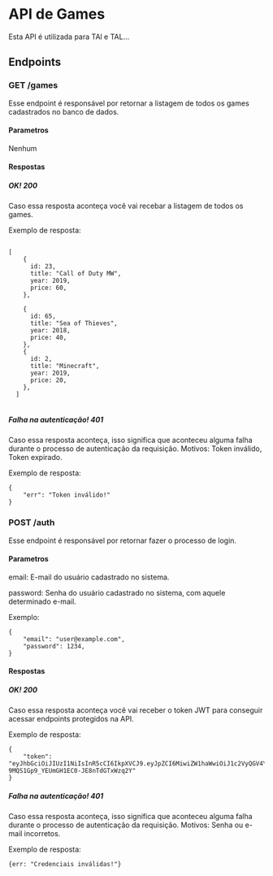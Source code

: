 # API de Games
Esta API é utilizada para TAl e TAL...
## Endpoints
### GET /games
Esse endpoint é responsável por retornar a listagem de todos os games cadastrados no banco de dados.
#### Parametros
Nenhum
#### Respostas
##### OK! 200
Caso essa resposta aconteça você vai recebar a listagem de todos os games.

Exemplo de resposta:
```

[
    {
      id: 23,
      title: "Call of Duty MW",
      year: 2019,
      price: 60,
    },

    {
      id: 65,
      title: "Sea of Thieves",
      year: 2018,
      price: 40,
    },
    {
      id: 2,
      title: "Minecraft",
      year: 2019,
      price: 20,
    },
  ]


```
##### Falha na autenticação! 401
Caso essa resposta aconteça, isso significa que aconteceu alguma falha durante o processo de autenticação da requisição. Motivos: Token inválido, Token expirado.

Exemplo de resposta:
```
{
    "err": "Token inválido!"
}
```

### POST /auth
Esse endpoint é responsável por retornar fazer o processo de login.
#### Parametros
email: E-mail do usuário cadastrado no sistema.

password: Senha do usuário cadastrado no sistema, com aquele determinado e-mail.

Exemplo:
```
{
	"email": "user@example.com",
    "password": 1234,
}
```
#### Respostas
##### OK! 200
Caso essa resposta aconteça você vai receber o token JWT para conseguir acessar endpoints protegidos na API.

Exemplo de resposta:
```
{
    "token": "eyJhbGciOiJIUzI1NiIsInR5cCI6IkpXVCJ9.eyJpZCI6MiwiZW1haWwiOiJ1c2VyQGV4YW1wbGUyLmNvbSIsImlhdCI6MTY3MzA5NDgxMCwiZXhwIjoxNjczMjY3NjEwfQ.dr_RZX6P-9MQS1Gp9_YEUmGH1EC0-JE8nTdGTxWzq2Y"
}
```
##### Falha na autenticação! 401
Caso essa resposta aconteça, isso significa que aconteceu alguma falha durante o processo de autenticação da requisição. Motivos: Senha ou e-mail incorretos.

Exemplo de resposta:
```
{err: "Credenciais inválidas!"}
```
